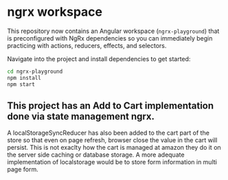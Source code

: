 # ngrx workspace

This repository now contains an Angular workspace (`ngrx-playground`) that is preconfigured with NgRx dependencies so you can immediately begin practicing with actions, reducers, effects, and selectors.

Navigate into the project and install dependencies to get started:

```bash
cd ngrx-playground
npm install
npm start
```

## This project has an Add to Cart implementation done via state management ngrx.

A localStorageSyncReducer has also been added to the cart part of the store so that even on page refresh, browser close the value in the cart will
persist. 
This is not exaclty how the cart is managed at amazon they do it on the server side caching or database storage.
A more adequate implementation of localstorage would be to store form information in multi page form.
